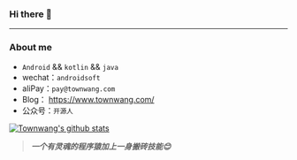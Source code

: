 ### Hi there 👋

<!--
**Townwang/Townwang** is a ✨ _special_ ✨ repository because its `README.md` (this file) appears on your GitHub profile.

Here are some ideas to get you started:

- 🔭 I’m currently working on ...
- 🌱 I’m currently learning ...
- 👯 I’m looking to collaborate on ...
- 🤔 I’m looking for help with ...
- 💬 Ask me about ...
- 📫 How to reach me: ...
- 😄 Pronouns: ...
- ⚡ Fun fact: ...
-->
---
### About me

-  `Android` && `kotlin` && `java`
- wechat：`androidsoft`
- aliPay：`pay@townwang.com`
- Blog： https://www.townwang.com/
- 公众号：`开源人`

[![Townwang's github stats](https://github-readme-stats.vercel.app/api?username=Townwang&show_icons=true&theme=dark)](https://github.com/Townwang/github-readme-stats)

> ***一个有灵魂的程序猿加上一身搬砖技能😊***
